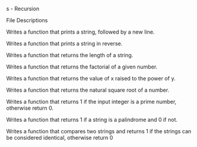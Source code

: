 s - Recursion

File Descriptions

Writes a function that prints a string, followed by a new line.



Writes a function that prints a string in reverse.



Writes a function that returns the length of a string.



Writes a function that returns the factorial of a given number.



Writes a function that returns the value of x raised to the power of y.



Writes a function that returns the natural square root of a number.



Writes a function that returns 1 if the input integer is a prime number, otherwise return 0.



Writes a function that returns 1 if a string is a palindrome and 0 if not.



Writes a function that compares two strings and returns 1 if the strings can be considered identical, otherwise return 0
